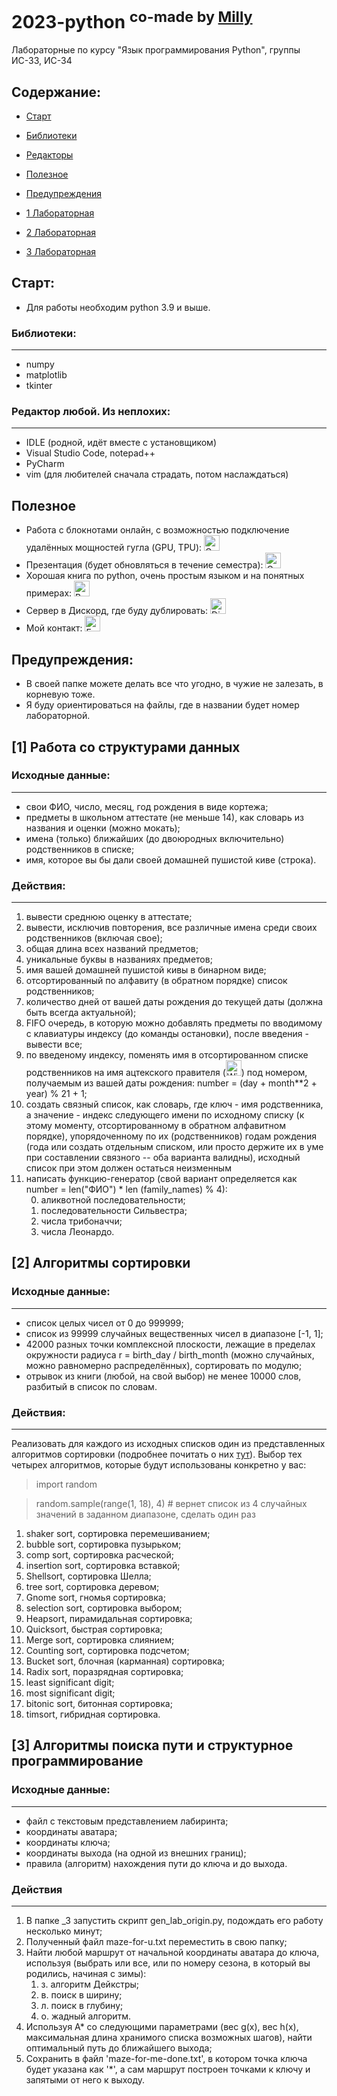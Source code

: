 <h1> 2023-python <sup> co-made by <a href="https://github.com/Lyric-Meow/">Milly</a> </sup> </h1>
Лабораторные по курсу "Язык программирования Python", группы ИС-33, ИС-34

## Содержание:
- [Старт](#start)
- [Библиотеки](#libs)
- [Редакторы](#editors)
- [Полезное](#utility)
- [Предупреждения](#warnings)

- [1 Лабораторная](#lab1)
- [2 Лабораторная](#lab2)
- [3 Лабораторная](#lab3)

<a name="start"></a>
## Старт:
- Для работы необходим python 3.9 и выше.

<a name="libs"></a>
### Библиотеки:

---

- numpy
- matplotlib
- tkinter

<a name="editors"></a>
### Редактор любой. Из неплохих:

---

- IDLE (родной, идёт вместе с установщиком)
- Visual Studio Code, notepad++
- PyCharm
- vim (для любителей сначала страдать, потом наслаждаться)

<a name="utility"></a>
## Полезное
<ul>
<Li>
Работа с блокнотами онлайн, с возможностью подключение удалённых мощностей гугла (GPU, TPU):
<a href="https://colab.research.google.com/">
<img src="https://img.shields.io/badge/Google%20Colab-2275be?logo=google&logoColor=fcec06" height="25" alt="Google colab Badge"/>
</a><br>
</Li>
<Li>
Презентация (будет обновляться в течение семестра): 
<a href="https://docs.google.com/presentation/d/1CqyrZYSh15dsVWt57eu14UDtm2-GFpSF5TD2_tVLaCc/edit?usp=sharing">
<img src="https://img.shields.io/badge/Google%20docs-2275be?logo=google&logoColor=fcec06" height="25" alt="Google Docs Badge"/>
</a><br>
</Li>
<Li>
Хорошая книга по python, очень простым языком и на понятных примерах: 
<a href="https://wombat.org.ua/AByteOfPython/AByteofPythonRussian-2.02.pdf">
<img src="https://img.shields.io/badge/Wombat-2275be?labelColor=fcec06" height="25" alt="Book Badge"/>
</a><br>
</Li>
<Li>
Сервер в Дискорд, где буду дублировать: 
<a href="https://discord.gg/MzPkCYf4Dh">
<img src="https://img.shields.io/badge/Discord-2275be?logo=discord&logoColor=fcec06" height="25" alt="Discord Badge"/>
</a><br>
</Li>
<Li>
Мой контакт:
<a href="mailto:nsmorozov@rf.unn.ru">
  <img src="https://img.shields.io/badge/E%E2%80%93mail-2275be?logo=gmail&logoColor=fcec06" height="25" alt="E–mail Badge"/>
</a>
</Ul>

<a name="warnings"></a>
## Предупреждения:
- В своей папке можете делать все что угодно, в чужие не залезать, в корневую тоже.
- Я буду ориентироваться на файлы, где в названии будет номер лабораторной.

<a name="lab1"></a>
## [1] Работа со структурами данных
	
### Исходные данные:

---

- свои ФИО, число, месяц, год рождения в виде кортежа;
- предметы в школьном аттестате (не меньше 14), как словарь из названия и оценки (можно мокать);
- имена (только) ближайших (до двоюродных включительно) родственников в списке;
- имя, которое вы бы дали своей домашней пушистой киве (строка).

### Действия:

---

<ol>
<Li> вывести среднюю оценку в аттестате;</Li>
<Li> вывести, исключив повторения, все различные имена среди своих родственников (включая свое);</Li>
<Li> общая длина всех названий предметов;</Li>
<Li> уникальные буквы в названиях предметов;</Li>
<Li> имя вашей домашней пушистой кивы в бинарном виде;</Li>
<Li> отсортированный по алфавиту (в обратном порядке) список родственников;</Li>
<Li> количество дней от вашей даты рождения до текущей даты (должна быть всегда актуальной);</Li>
<Li> FIFO очередь, в которую можно добавлять предметы по вводимому с клавиатуры индексу (до команды остановки), после введения - вывести все;</Li>
<Li> по введеному индексу, поменять имя в отсортированном списке родственников на имя ацтекского правителя (<a href="https://en.wikipedia.org/wiki/List_of_rulers_of_Tenochtitlan"><img src="https://img.shields.io/badge/Wikipedia-2275be?logo=Wikipedia&logoColor=fcec06" height="25" alt="Wiki Badge"/></a>) под номером, получаемым из вашей даты рождения: number = (day + month**2 + year) % 21 + 1;</Li>
<Li> создать связный список, как словарь, где ключ - имя родственника, а значение - индекс следующего имени по исходному списку (к этому моменту, отсортированному в обратном алфавитном порядке), упорядоченному по их (родственников) годам рождения (года или создать отдельным списком, или просто держите их в уме при составлении связного -- оба варианта валидны), исходный список при этом должен остаться неизменным </Li>
<Li> написать функцию-генератор (cвой вариант определяется как number = len("ФИО") * len (family_names) % 4):
<ol type="1" start="0">
<li> аликвотной последовательности; </li> 
<li> последовательности Сильвестра; </li> 
<li> числа трибоначчи;</li> 
<li> числа Леонардо. </li> 
</ol>
</Li>

</ol>

<a name="lab2"></a>
## [2] Алгоритмы сортировки

### Исходные данные:
	
---

- список целых чисел от 0 до 999999;
- список из 99999 случайных вещественных чисел в диапазоне [-1, 1];
- 42000 разных точки комплексной плоскости, лежащие в пределах окружности радиуса r = birth_day / birth_month (можно случайных, можно равномерно распределённых), сортировать по модулю;
- отрывок из книги (любой, на свой выбор) не менее 10000 слов, разбитый в список по словам.

### Действия:
	
---

Реализовать для каждого из исходных списков один из представленных алгоритмов сортировки (подробнее почитать о них [тут](https://habr.com/en/post/335920/)). Выбор тех четырех алгоритмов, которые будут использованы конкретно у вас: 

>import random

>random.sample(range(1, 18), 4) # вернет список из 4 случайных значений в заданном диапазоне, сделать один раз

1. shaker sort, сортировка перемешиванием;
2. bubble sort, сортировка пузырьком;
3. comp sort, сортировка расческой;
4. insertion sort, сортировка вставкой;
5. Shellsort, сортировка Шелла;
6. tree sort, сортировка деревом;
7. Gnome sort, гномья сортировка;
8. selection sort, сортировка выбором;
9. Heapsort, пирамидальная сортировка;
10. Quicksort, быстрая сортировка;
11. Merge sort, сортировка слиянием;
12. Counting sort, сортировка подсчетом;
13. Bucket sort, блочная (карманная) сортировка;
14. Radix sort, поразрядная сортировка;
15. least significant digit;
16. most significant digit;
17. bitonic sort, битонная сортировка;
18. timsort, гибридная сортировка.

<a name="lab3"></a>
## [3] Алгоритмы поиска пути и структурное программирование

### Исходные данные:
	
---

- файл с текстовым представлением лабиринта;
- координаты аватара;
- координаты ключа;
- координаты выхода (на одной из внешних границ);
- правила (алгоритм) нахождения пути до ключа и до выхода.

### Действия

---
<ol>
<Li>В папке _3 запустить скрипт gen_lab_origin.py, подождать его работу несколько минут;</Li>
<Li>Полученный файл maze-for-u.txt переместить в свою папку;</Li>
<Li>Найти любой маршрут от начальной координаты аватара до ключа, используя (выбрать или все, или по номеру сезона, в который вы родились, начиная с зимы):
<ol type="1">
<li> з. алгоритм Дейкстры; </li><li>  в. поиск в ширину; </li> <li> л. поиск в глубину;</li> <li>  о. жадный алгоритм.</li> </ol>
</Li>
<Li>Используя А* со следующими параметрами (вес g(x), вес h(x), максимальная длина хранимого списка возможных шагов), найти оптимальный путь до ближайшего выхода;</Li>

<Li>Сохранить в файл 'maze-for-me-done.txt', в котором точка ключа будет указана как '*', а сам маршрут построен точками к ключу и запятыми от него к выходу.</Li>
